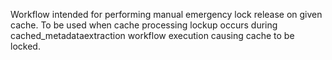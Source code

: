 Workflow intended for performing manual emergency lock release on given cache.
To be used when cache processing lockup occurs during cached_metadataextraction workflow execution causing cache to be locked.
